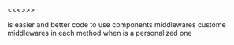 <<<<nota mental>>>>

is easier and better code to use components
middlewares custome middlewares in
each method when is a personalized one
